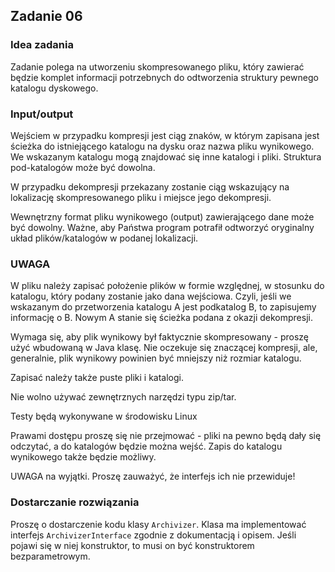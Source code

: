 ## Zadanie 06
### Idea zadania
Zadanie polega na utworzeniu skompresowanego pliku, który zawierać będzie komplet informacji potrzebnych do odtworzenia struktury pewnego katalogu dyskowego.

### Input/output
Wejściem w przypadku kompresji jest ciąg znaków, w którym zapisana jest ścieżka do istniejącego katalogu na dysku oraz nazwa pliku wynikowego. We wskazanym katalogu mogą znajdować się inne katalogi i pliki. Struktura pod-katalogów może być dowolna.

W przypadku dekompresji przekazany zostanie ciąg wskazujący na lokalizację skompresowanego pliku i miejsce jego dekompresji.

Wewnętrzny format pliku wynikowego (output) zawierającego dane może być dowolny. Ważne, aby Państwa program potrafił odtworzyć oryginalny układ plików/katalogów w podanej lokalizacji.

### UWAGA
W pliku należy zapisać położenie plików w formie względnej, w stosunku do katalogu, który podany zostanie jako dana wejściowa. Czyli, jeśli we wskazanym do przetworzenia katalogu A jest podkatalog B, to zapisujemy informację o B. Nowym A stanie się ścieżka podana z okazji dekompresji.

Wymaga się, aby plik wynikowy był faktycznie skompresowany - proszę użyć wbudowaną w Java klasę. Nie oczekuje się znaczącej kompresji, ale, generalnie, plik wynikowy powinien być mniejszy niż rozmiar katalogu.

Zapisać należy także puste pliki i katalogi.

Nie wolno używać zewnętrznych narzędzi typu zip/tar.

Testy będą wykonywane w środowisku Linux

Prawami dostępu proszę się nie przejmować - pliki na pewno będą dały się odczytać, a do katalogów będzie można wejść. Zapis do katalogu wynikowego także będzie możliwy.

UWAGA na wyjątki. Proszę zauważyć, że interfejs ich nie przewiduje!

### Dostarczanie rozwiązania
Proszę o dostarczenie kodu klasy ```Archivizer```. Klasa ma implementować interfejs ```ArchivizerInterface``` zgodnie z dokumentacją i opisem. Jeśli pojawi się w niej konstruktor, to musi on być konstruktorem bezparametrowym.